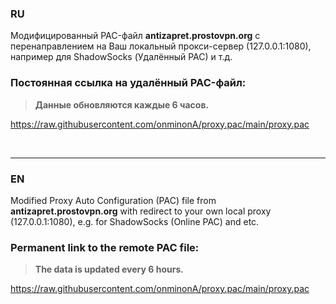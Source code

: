 

### RU

Модифицированный PAC-файл **antizapret.prostovpn.org** с перенаправлением на Ваш локальный прокси-сервер (127.0.0.1:1080), например для ShadowSocks (Удалённый PAC) и т.д.


### Постоянная ссылка на удалённый PAC-файл:
>**Данные обновляются каждые 6 часов.**

https://raw.githubusercontent.com/onminonA/proxy.pac/main/proxy.pac

<br>

---


### EN

Modified Proxy Auto Configuration (PAC) file from **antizapret.prostovpn.org** with redirect to your own local proxy (127.0.0.1:1080), e.g. for ShadowSocks (Online PAC) and etc.


### Permanent link to the remote PAC file:
>**The data is updated every 6 hours.**

https://raw.githubusercontent.com/onminonA/proxy.pac/main/proxy.pac

